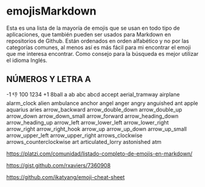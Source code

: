 # emojisMarkdown

Esta es una lista de la mayoría de emojis que se usan en todo tipo de aplicaciones, que también pueden ser usados para Markdown en repositorios de Github. Están ordenados en orden alfabético y no por las categorías comunes, al menos así es más fácil para mi encontrar el emoji que me interesa encontrar. Como consejo para la búsqueda es mejor utilizar el idioma Inglés.

## NÚMEROS Y LETRA A

-1  :-1:
100
1234
+1
8ball
a
ab
abc
abcd
accept
aerial_tramway
airplane
alarm_clock
alien
ambulance
anchor
angel
anger
angry
anguished
ant
apple
aquarius
aries
arrow_backward
arrow_double_down
arrow_double_up
arrow_down
arrow_down_small
arrow_forward
arrow_heading_down
arrow_heading_up
arrow_left
arrow_lower_left
arrow_lower_right
arrow_right
arrow_right_hook
arrow_up
arrow_up_down
arrow_up_small
arrow_upper_left
arrow_upper_right
arrows_clockwise
arrows_counterclockwise
art
articulated_lorry
astonished
atm

https://platzi.com/comunidad/listado-completo-de-emojis-en-markdown/

https://gist.github.com/rxaviers/7360908

https://github.com/ikatyang/emoji-cheat-sheet
